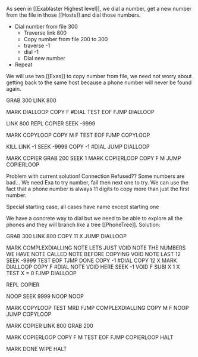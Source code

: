 As seen in [[Exablaster Highest level]], we dial a number, get a new number from the file in those [[Hosts]] and dial those numbers.
- Dial number from file 300
	- Traverse link 800
	- Copy number from file 200 to 300
	- traverse -1
	- dial -1
	- Dial new number
- Repeat 

We will use two [[Exas]] to copy number from file, we need not worry about getting back to the same host because a phone number will never be found again.

GRAB 300
LINK 800

MARK DIALLOOP
COPY F #DIAL
TEST EOF
FJMP DIALLOOP

LINK 800
REPL COPIER
SEEK -9999

MARK COPYLOOP
COPY M F
TEST EOF
FJMP COPYLOOP

KILL
LINK -1
SEEK -9999
COPY -1 #DIAL
JUMP DIALLOOP


MARK COPIER
GRAB 200
SEEK 1
MARK COPIERLOOP
COPY F M
JUMP COPIERLOOP

Problem with current solution! Connection Refused?? Some numbers are bad...
We need Exa to try number, fail then next one to try. We can use the fact that a phone number is always 11 digits to copy more than just the first number.

Special starting case, all cases have name except starting one

We have a concrete way to dial but we need to be able to explore all the phones and they will branch like a tree [[PhoneTree]]. Solution:

GRAB 300
LINK 800
COPY 11 X
JUMP DIALLOOP

MARK COMPLEXDIALLING
NOTE LETS JUST VOID
NOTE THE NUMBERS WE HAVE
NOTE CALLED
NOTE BEFORE COPYING VOID
NOTE LAST 12
SEEK -9999
TEST EOF
TJMP DONE
COPY -1 #DIAL
COPY 12 X
MARK DIALLOOP
COPY F #DIAL
NOTE VOID HERE
SEEK -1
VOID F
SUBI X 1 X
TEST X = 0
FJMP DIALLOOP


REPL COPIER

NOOP
SEEK 9999
NOOP
NOOP

MARK COPYLOOP
TEST MRD
FJMP COMPLEXDIALLING
COPY M F
NOOP
JUMP COPYLOOP

MARK COPIER
LINK 800
GRAB 200

MARK COPIERLOOP
COPY F M
TEST EOF
FJMP COPIERLOOP
HALT

MARK DONE
WIPE
HALT

